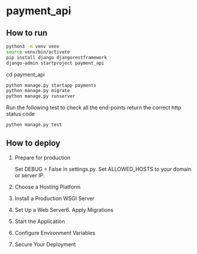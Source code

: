 # payment_api

## How to run
```bash
python3 -m venv venv
source venv/bin/activate
pip install django djangorestframework
django-admin startproject payment_api
```
cd payment_api
```bash
python manage.py startapp payments
python manage.py migrate
python manage.py runserver
```

Run the following test to check all the end-points return the correct http status code 

```bash
python manage.py test
```

## How to deploy
1. Prepare for production

   Set DEBUG = False in settings.py.
   Set ALLOWED_HOSTS to your domain or server IP.
   
2. Choose a Hosting Platform
3. Install a Production WSGI Server
4. Set Up a Web Server6. Apply Migrations
5. Start the Application
6. Configure Environment Variables
7. Secure Your Deployment
